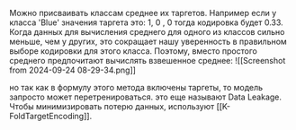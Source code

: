 Можно присваивать классам среднее их таргетов. Например если у класса 'Blue' значения таргета это: 1, 0 , 0 
тогда кодировка будет 0.33.
Когда данных для вычисления среднего для одного из классов сильно меньше, чем у других, это сокращает нашу уверенность в правильном выборе кодировки для этого класса. Поэтому, вместо простого среднего предпочитают вычислять взвешенное среднее:
![[Screenshot from 2024-09-24 08-29-34.png]]

но так как в формулу этого метода включены таргеты, то модель запросто может перетренироваться. это еще называют Data Leakage. Чтобы минимизировать потерю данных, используют [[K-FoldTargetEncoding]].